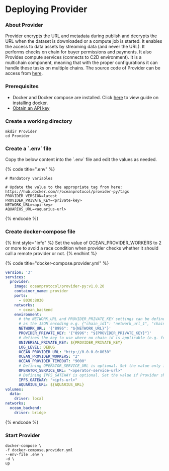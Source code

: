 # Deploying Provider

### About Provider

Provider encrypts the URL and metadata during publish and decrypts the URL when the dataset is downloaded or a compute job is started.
It enables the access to data assets by streaming data (and never the URL).
It performs checks on chain for buyer permissions and payments. It also Provides compute services (connects to C2D environment).
It is a multichain component, meaning that with the proper configurations it can handle these tasks on multiple chains.
The source code of Provider can be access from [here](https://github.com/oceanprotocol/provider).

### Prerequisites

* Docker and Docker compose are installed. Click [here](https://docs.docker.com/engine/install/) to view guide on installing docker.
* [Obtain an API key](../ocean-libraries/configuration.md#obtaining-api-key-for-ethereum-node-provider)

### Create a working directory

```
mkdir Provider
cd Provider
```

### Create a \`.env\` file

Copy the below content into the \`.env\` file and edit the values as needed.

{% code title=".env" %}
```
# Mandatory variables

# Update the value to the appropriate tag from here: https://hub.docker.com/r/oceanprotocol/provider-py/tags
PROVIDER_VERSION=latest
PROVIDER_PRIVATE_KEY=<private-key>
NETWORK_URL=<api-key>
AQUARIUS_URL=<aquarius-url>
```
{% endcode %}

### Create docker-compose file

{% hint style="info" %}
Set the value of OCEAN\_PROVIDER\_WORKERS to 2 or more to avoid a race condition when provider checks whether it should call a remote provider or not.
{% endhint %}

{% code title="docker-compose.provider.yml" %}
```yaml
version: '3'
services:
  provider:
    image: oceanprotocol/provider-py:v1.0.20
    container_name: provider
    ports:
      - 8030:8030
    networks:
      - ocean_backend
    environment:
      # the NETWORK_URL and PROVIDER_PRIVATE_KEY settings can be defined for multiple chains
      # as the JSON encoding e.g. {"chain_id1": "network_url_1", "chain_id2": "network_url_2"}
      NETWORK_URL: '{"8996": "${NETWORK_URL}"}'
      PROVIDER_PRIVATE_KEY: '{"8996": "${PROVIDER_PRIVATE_KEY}"}'
      # defines the key to use where no chain id is applicable (e.g. for auth tokens)
      UNIVERSAL_PRIVATE_KEY: ${PROVIDER_PRIVATE_KEY}
      LOG_LEVEL: DEBUG
      OCEAN_PROVIDER_URL: "http://0.0.0.0:8030"
      OCEAN_PROVIDER_WORKERS: "2"
      OCEAN_PROVIDER_TIMEOUT: "9000"
      # Defining OPERATOR_SERVICE_URL is optional. Set the value only if Provider should support Compute-to-data.
      OPERATOR_SERVICE_URL: "<operator-service-url>"
      # Defining IPFS_GATEWAY is optional. Set the value if Provider should support resolving IPFS urls.
      IPFS_GATEWAY: "<ipfs-url>"
      AQUARIUS_URL: ${AQUARIUS_URL}
volumes:
  data:
    driver: local
networks:
  ocean_backend:
    driver: bridge
```
{% endcode %}

### Start Provider

```
docker-compose \
-f docker-compose.provider.yml
--env-file .env \
-d \
up
```
